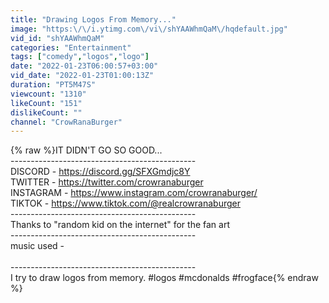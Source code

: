 ```yaml
---
title: "Drawing Logos From Memory..."
image: "https:\/\/i.ytimg.com\/vi\/shYAAWhmQaM\/hqdefault.jpg"
vid_id: "shYAAWhmQaM"
categories: "Entertainment"
tags: ["comedy","logos","logo"]
date: "2022-01-23T06:00:57+03:00"
vid_date: "2022-01-23T01:00:13Z"
duration: "PT5M47S"
viewcount: "1310"
likeCount: "151"
dislikeCount: ""
channel: "CrowRanaBurger"
---
```

{% raw %}IT DIDN'T GO SO GOOD...<br />----------------------------------------------<br />DISCORD - <a rel="nofollow" target="blank" href="https://discord.gg/SFXGmdjc8Y">https://discord.gg/SFXGmdjc8Y</a><br />TWITTER -  <a rel="nofollow" target="blank" href="https://twitter.com/crowranaburger">https://twitter.com/crowranaburger</a> <br />INSTAGRAM - <a rel="nofollow" target="blank" href="https://www.instagram.com/crowranaburger/">https://www.instagram.com/crowranaburger/</a><br />TIKTOK - <a rel="nofollow" target="blank" href="https://www.tiktok.com/@realcrowranaburger">https://www.tiktok.com/@realcrowranaburger</a><br />----------------------------------------------<br />Thanks to &quot;random kid on the internet&quot; for the fan art<br />----------------------------------------------<br />music used -<br /><br />----------------------------------------------<br />I try to draw logos from memory. #logos #mcdonalds #frogface{% endraw %}
